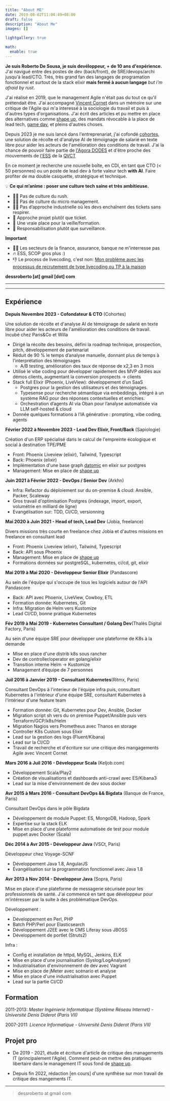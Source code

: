 ```yaml
---
title: "About ME"
date: 2019-08-02T11:04:49+08:00
draft: false
description: "About Me"
images: []

lightgallery: true

math:
  enable: true
---
```


**Je suis Roberto De Sousa, je suis devéloppeur, + de 10 ans d'expérience.** J'ai navigué entre des postes de dev (back/front), de SRE/devops/archi jusqu'à lead/CTO. Très, très grand fan des langages de programation fonctionnel et surtout de la stack elixir **mais fermé à aucun langage** *but i'm afraid by rust*.

J'ai réalisé en 2019, que le management Agile n'était pas du tout ce qu'il prétendait être. J'ai accompagné [Vincent Cornet](https://www.linkedin.com/in/vincent-cornet-030ab387/) dans un mémoire sur une critique de l'Agile qui m'a interessé à la sociologie du travail et puis à d'autres types d'organisations. J'ai écrit des articles et pu mettre en place des alternatives comme [shape up](https://basecamp.com/shapeup/shape-up.pdf), des mandats révocable à la place de lead tech, [game day](https://medium.com/paris-chaos-engineering-community/un-gameday-dans-ma-team-un-besoin-de-transmettre-du-savoir-faire-42682477943e), et pleins d'autres choses.

Depuis 2023 je me suis lancé dans l'entreprenariat, j'ai cofondé [cohortes](https://www.cohortes.co/), une solution de récolte et d'analyse AI de témoignage de salarié en texte libre pour aider les acteurs de l'amélioration des conditions de travail. J'ai la chance de pouvoir faire partie de [l'Agora DODES](https://agora-dodes.fr/) et d'être proche des mouvements de [l'ESS](https://www.ess-france.org/) de la [QVCT](https://www.anact.fr/qualite-de-vie-et-des-conditions-de-travail)

En ce moment je recherche une nouvelle boîte, en CDI, en tant que CTO (< 50 personnes) ou un poste de lead dev à forte valeur tech **with AI**. Faire profiter de ma double casquette, stratégique et technique.

💡 **Ce qui m’anime : poser une culture tech saine et très ambitieuse.**
- 🙅‍♂️ Pas de culture du rush.
- 🙅‍♂️ Pas de culture du micro management.
- 🙅‍♂️ Pas d’approche industrielle où les devs enchaînent des tickets sans respirer.
- 🚀 Approche projet plutôt que ticket.
- 🚀 Une vraie place pour la veille/formation.
- 🚀 Responsabilisation plutôt que surveillance.

**Important**

- 🙅‍♂️ Les secteurs de la finance, assurance, banque ne m'interresse pas
- 🔥 ESS, SCOP gros plus :)
- 👎 Le process de livecoding, c'est non: <a href="/recrutement/">Mon problème avec les processus de recrutement de type livecoding ou TP à la maison</a>

**dessroberto [at] gmail [dot] com**

---
----

Expérience
--------------------

**Depuis Novembre 2023 - Cofondateur & CTO** (Cohortes)

Une solution de récolte et d'analyse AI de témoignage de salarié en texte libre pour aider les acteurs de l'amélioration des conditions de travail. Incubé chez Paris&Co et Willa

+ Dirigé la récolte des besoins, défini la roadmap technique, prospection, pitch, développement de partenariat
+ Réduit de 90 % le temps d’analyse manuelle, donnant plus de temps à l’interprétation des témoignages
  - A/B testing, amélioration des taux de réponse de x2,3 en 3 mois
+ Utilisé le vibe coding pour développer rapidement des MVP dédiés aux démos clients, augmentant la conversion prospects → clients
+ Stack full Elixir (Phoenix, LiveView): développement d’un SaaS
  - Postgres pour la gestion des utilisateurs et des témoignages.
  - Typesense pour recherche sémantique via embeddings, intégré à un système RAG pour des réponses contextuelles et enrichies.
  - Orchestration d’agents AI via Oban pour l’analyse automatisée via LLM self-hosted & cloud
+ Donnée quelques formations à l’IA générative : prompting, vibe coding, agents

**Février 2022 à Novembre 2023 - Lead Dev Elixir, Front/Back** (Sapiologie)

Création d'un ERP spécialisé dans le calcul de l'empreinte écologique et social à destination TPE/PME

+ Front: Phoenix Liveview (elixir), Tailwind, Typescript
+ Back: Phoenix (elixir)
+ Implémentation d'une base graph [datomic](https://www.datomic.com/) en elixir sur postgres
+ Management: Mise en place de [shape up](https://basecamp.com/shapeup)

**Juin 2021 à Février 2022 - DevOps / Senior Dev** (Arkhn)

+ Infra: Refactor du déploiement sur du on-premise & cloud: Ansible, Packer, Scaleway
+ Gros travail d'optimisation Postgres (indexage, import, export, volumétrie en milliard de ligne)
+ Evangélisation sur: TDD, CI/CD, versionning 

**Mai 2020 à Juin 2021 - Head of tech, Lead Dev** (Jobia, freelance)

Divers missions très courte en freelance chez Jobia et d'autres missions en freelance en consultant lead

+ Front: Phoenix Liveview (elixir), Tailwind, Typescript
+ Back: API sous Phoenix
+ Management: Mise en place de [shape up](https://basecamp.com/shapeup)
+ Formations données sur postgreSQL, kubernetes, ci/cd, git, elixir

**Mai 2019 à Mai 2020 - Développeur Senior Elixir** (Pandascore)

Au sein de l'équipe qui s'occupe de tous les logiciels autour de l'API Pandascore

+ Back: API avec Phoenix, LiveView, Cowboy, ETL
+ Formation donnée: Kubernetes, Git
+ Infra: Migration de Helm vers Kustomize
+ Lead CI/CD, bonne pratique Kubernetes

**Fév 2019 à Mai 2019 - Kubernetes Consultant / Golang Dev**(Thalès Digital Factory, Paris)

Au sein d'une équipe SRE pour développer une plateforme de K8s à la demande

+ Mise en place d'une distrib k8s sous rancher
+ Dev de controller/operator en golang/elixir
+ Transition interne Helm -> Kustomize
+ Management d’équipe de 7 personnes

**Juil 2016 à Janvier 2019 - Consultant Kubernetes**(Ritmx, Paris)

Consultant DevOps à l'interieur de l'équipe infra puis,
consultant Kubernetes à l'intérieur d'une équipe SRE,
consultant Kubernetes à l'intérieur d'une feature team

+ Formation donnée: Git, Kubernetes pour Dev, Ansible, Docker
+ Migration script sh vers du on premise Puppet/Ansible puis vers Terraform/GCP/k8s/Helm
+ Migration Nagios vers Prometheus avec Thanos en storage
+ Controller K8s Custom sous Elixir
+ Lead sur la gestion des logs (Fluent/Kibana)
+ Lead sur la CI/CD
+ Travail de recherche et d'écriture sur une critique des mangagements Agile avec Vincent Cornet

**Mars 2016 à Juil 2016 - Développeur Scala** (Keljob.com)

+ Développement Scala/Play2
+ Création de visualisations et dashboards anti-crawl avec ES/Kibana3
+ Lead sur la mise d'environnement de dev sous docker

**Avr 2015 à Mars 2016 - Consultant DevOps && Bigdata** (Banque de France, Paris)

Consultant DevOps dans le pôle Bigdata

+ Développement de module Puppet: ES, MongoDB, Hadoop, Spark
+ Expertise sur la stack ELK
+ Mise en place d'une plateforme automatisée de test pour module puppet avec Docker (Scala)

**Déc 2014 à Avr 2015 - Développeur Java** (VSCt, Paris)

Développeur chez Voyage-SCNF

+ Développement Java 1.8, AngularJS
+ Évangélisation sur la programmation fonctionnel avec Java 1.8

**Avr 2013 à Nov 2014 - Développeur Java** (Sopra, Paris)

Mise en place d'une plateforme de messagerie sécurisée pour les professionnels de santé. J'ai commencé en tant que développeur pour m’intéresser par la suite à des problématique DevOps.

Développement :

- Développement en Perl, PHP
- Batch PHP/Perl pour Elasticsearch
- Développement J2EE avec le CMS Liferay sous JBOSS
- Développement de portlet (Struts2)

Infra :

- Config et installation de httpd, MySQL, Jenkins, ELK
- Mise en place d'une journalisation (Syslog/LogAnalyser)
- Industrialisation d'environnement de dev avec Vagrant
- Mise en place de jMeter avec scénario et analyse
- Mise en place d'une industrialisation avec Puppet
- Lead sur la partie CI/CD

Formation
---------

2011-2013: *Master Ingénierie Informatique (Système Réseau Internet) - Université Denis Diderot (Paris VII)*

2007-2011: *Licence Informatique - Université Denis Diderot (Paris VII)*

Projet pro
---------

- De 2019 - 2021, étude et écriture d'article de critique des managements IT (principalement l'Agile). Comment peut-on mettre des pratiques libertaire dans le management IT sous fond de [shape up](https://basecamp.com/shapeup).

- Depuis fin 2022, rédaction [en cours] d'une synthèse sur mon travail de critique des mangements IT.

----

> dessroberto at gmail com
